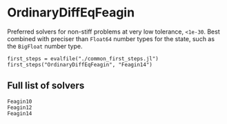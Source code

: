 # OrdinaryDiffEqFeagin

Preferred solvers for non-stiff problems at very low tolerance, `<1e-30`.
Best combined with preciser than `Float64` number types for the state, such as the `BigFloat` number type.

```@eval
first_steps = evalfile("./common_first_steps.jl")
first_steps("OrdinaryDiffEqFeagin", "Feagin14")
```

## Full list of solvers

```@docs
Feagin10
Feagin12
Feagin14
```
